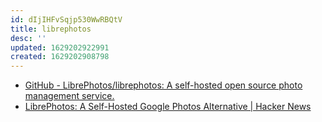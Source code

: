 ```yaml
---
id: dIjIHFvSqjp530WwRBQtV
title: librephotos
desc: ''
updated: 1629202922991
created: 1629202908798
---
```


* [GitHub - LibrePhotos/librephotos: A self-hosted open source photo management service.](https://github.com/LibrePhotos/librephotos)
* [LibrePhotos: A Self-Hosted Google Photos Alternative | Hacker News](https://news.ycombinator.com/item?id=25588712)
